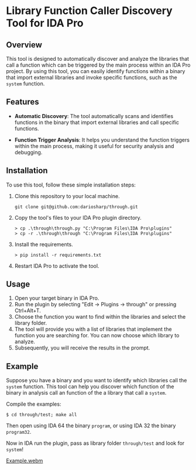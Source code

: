 # Library Function Caller Discovery Tool for IDA Pro

## Overview

This tool is designed to automatically discover and analyze the libraries that call a function which can be triggered by the main process within an IDA Pro project. By using this tool, you can easily identify functions within a binary that import external libraries and invoke specific functions, such as the `system` function.

## Features

- **Automatic Discovery**: The tool automatically scans and identifies functions in the binary that import external libraries and call specific functions.

- **Function Trigger Analysis**: It helps you understand the function triggers within the main process, making it useful for security analysis and debugging.

## Installation

To use this tool, follow these simple installation steps:

1. Clone this repository to your local machine.
   
   `git clone git@github.com:dariosharp/through.git`

2. Copy the tool's files to your IDA Pro plugin directory.
   ```
   > cp .\through\through.py "C:\Program Files\IDA Pro\plugins"
   > cp -r .\through\through "C:\Program Files\IDA Pro\plugins"
   ```

3. Install the requirements.
   
   `> pip install -r requirements.txt`  

5. Restart IDA Pro to activate the tool.

## Usage

1. Open your target binary in IDA Pro.
2. Run the plugin by selecting "Edit -> Plugins -> through" or pressing Ctrl+Alt+T.
3. Choose the function you want to find within the libraries and select the library folder.
4. The tool will provide you with a list of libraries that implement the function you are searching for. You can now choose which library to analyze.
5. Subsequently, you will receive the results in the prompt.  

## Example

Suppose you have a binary and you want to identify which libraries call the `system` function. This tool can help you discover which function of the binary in analysis call an function of the a library that call a `system`.

Compile the examples:
```
$ cd through/test; make all
```

Then open using IDA 64 the binary `program`, or using IDA 32 the binary `program32`.

Now in IDA run the plugin, pass as library folder `through/test` and look for `system`!

[Example.webm](https://github.com/dariosharp/through/assets/14238348/9cddb8e4-e3ff-45a6-84cc-77a8cfc36b08)



